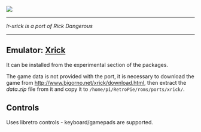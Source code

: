 ![](http://www.rickdangerous.co.uk/rdtitle.png)
***
_lr-xrick is a port of Rick Dangerous_
***

## Emulator: [Xrick](http://www.bigorno.net/xrick/)

It can be installed from the experimental section of the packages.

The game data is not provided with the port, it is necessary to download the game from
<http://www.bigorno.net/xrick/download.html>, then extract the _data.zip_ file from it and copy it to `/home/pi/RetroPie/roms/ports/xrick/`.

## Controls
Uses libretro controls - keyboard/gamepads are supported.

